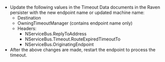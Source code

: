 * Update the following values in the Timeout Data documents in the Raven persister with the new endpoint name or updated machine name:
  * Destination
  * OwningTimeoutManager (contains endpoint name only)
  * Headers:
    * NServiceBus.ReplyToAddress
    * NServiceBus.Timeout.RouteExpiredTimeoutTo
    * NServiceBus.OriginatingEndpoint
* After the above changes are made, restart the endpoint to process the timeout.
